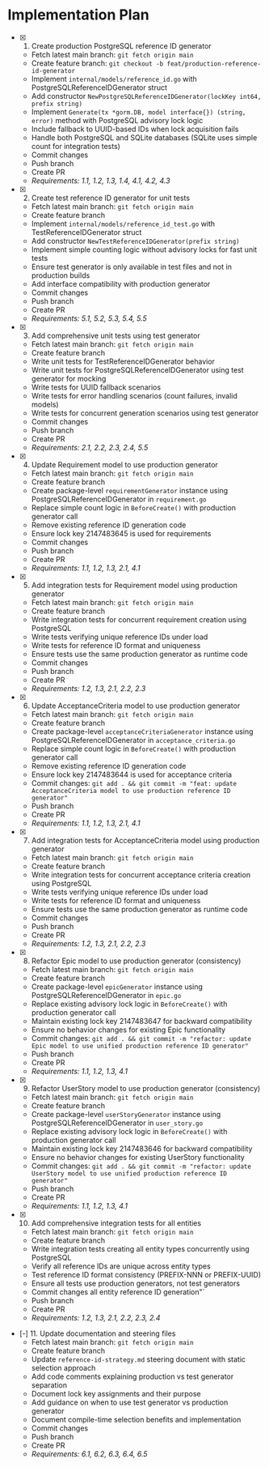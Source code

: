# Implementation Plan

- [x] 1. Create production PostgreSQL reference ID generator
  - Fetch latest main branch: `git fetch origin main`
  - Create feature branch: `git checkout -b feat/production-reference-id-generator`
  - Implement `internal/models/reference_id.go` with PostgreSQLReferenceIDGenerator struct
  - Add constructor `NewPostgreSQLReferenceIDGenerator(lockKey int64, prefix string)`
  - Implement `Generate(tx *gorm.DB, model interface{}) (string, error)` method with PostgreSQL advisory lock logic
  - Include fallback to UUID-based IDs when lock acquisition fails
  - Handle both PostgreSQL and SQLite databases (SQLite uses simple count for integration tests)
  - Commit changes
  - Push branch
  - Create PR
  - _Requirements: 1.1, 1.2, 1.3, 1.4, 4.1, 4.2, 4.3_

- [x] 2. Create test reference ID generator for unit tests
  - Fetch latest main branch: `git fetch origin main`
  - Create feature branch
  - Implement `internal/models/reference_id_test.go` with TestReferenceIDGenerator struct
  - Add constructor `NewTestReferenceIDGenerator(prefix string)` 
  - Implement simple counting logic without advisory locks for fast unit tests
  - Ensure test generator is only available in test files and not in production builds
  - Add interface compatibility with production generator
  - Commit changes
  - Push branch
  - Create PR
  - _Requirements: 5.1, 5.2, 5.3, 5.4, 5.5_

- [x] 3. Add comprehensive unit tests using test generator
  - Fetch latest main branch: `git fetch origin main`
  - Create feature branch
  - Write unit tests for TestReferenceIDGenerator behavior
  - Write unit tests for PostgreSQLReferenceIDGenerator using test generator for mocking
  - Write tests for UUID fallback scenarios
  - Write tests for error handling scenarios (count failures, invalid models)
  - Write tests for concurrent generation scenarios using test generator
  - Commit changes
  - Push branch
  - Create PR
  - _Requirements: 2.1, 2.2, 2.3, 2.4, 5.5_

- [x] 4. Update Requirement model to use production generator
  - Fetch latest main branch: `git fetch origin main`
  - Create feature branch
  - Create package-level `requirementGenerator` instance using PostgreSQLReferenceIDGenerator in `requirement.go`
  - Replace simple count logic in `BeforeCreate()` with production generator call
  - Remove existing reference ID generation code
  - Ensure lock key 2147483645 is used for requirements
  - Commit changes
  - Push branch
  - Create PR
  - _Requirements: 1.1, 1.2, 1.3, 2.1, 4.1_

- [x] 5. Add integration tests for Requirement model using production generator
  - Fetch latest main branch: `git fetch origin main`
  - Create feature branch
  - Write integration tests for concurrent requirement creation using PostgreSQL
  - Write tests verifying unique reference IDs under load
  - Write tests for reference ID format and uniqueness
  - Ensure tests use the same production generator as runtime code
  - Commit changes
  - Push branch
  - Create PR
  - _Requirements: 1.2, 1.3, 2.1, 2.2, 2.3_

- [x] 6. Update AcceptanceCriteria model to use production generator
  - Fetch latest main branch: `git fetch origin main`
  - Create feature branch
  - Create package-level `acceptanceCriteriaGenerator` instance using PostgreSQLReferenceIDGenerator in `acceptance_criteria.go`
  - Replace simple count logic in `BeforeCreate()` with production generator call
  - Remove existing reference ID generation code
  - Ensure lock key 2147483644 is used for acceptance criteria
  - Commit changes: `git add . && git commit -m "feat: update AcceptanceCriteria model to use production reference ID generator"`
  - Push branch
  - Create PR
  - _Requirements: 1.1, 1.2, 1.3, 2.1, 4.1_

- [x] 7. Add integration tests for AcceptanceCriteria model using production generator
  - Fetch latest main branch: `git fetch origin main`
  - Create feature branch
  - Write integration tests for concurrent acceptance criteria creation using PostgreSQL
  - Write tests verifying unique reference IDs under load
  - Write tests for reference ID format and uniqueness
  - Ensure tests use the same production generator as runtime code
  - Commit changes
  - Push branch
  - Create PR
  - _Requirements: 1.2, 1.3, 2.1, 2.2, 2.3_

- [x] 8. Refactor Epic model to use production generator (consistency)
  - Fetch latest main branch: `git fetch origin main`
  - Create feature branch
  - Create package-level `epicGenerator` instance using PostgreSQLReferenceIDGenerator in `epic.go`
  - Replace existing advisory lock logic in `BeforeCreate()` with production generator call
  - Maintain existing lock key 2147483647 for backward compatibility
  - Ensure no behavior changes for existing Epic functionality
  - Commit changes: `git add . && git commit -m "refactor: update Epic model to use unified production reference ID generator"`
  - Push branch
  - Create PR
  - _Requirements: 1.1, 1.2, 1.3, 4.1_

- [x] 9. Refactor UserStory model to use production generator (consistency)
  - Fetch latest main branch: `git fetch origin main`
  - Create feature branch
  - Create package-level `userStoryGenerator` instance using PostgreSQLReferenceIDGenerator in `user_story.go`
  - Replace existing advisory lock logic in `BeforeCreate()` with production generator call
  - Maintain existing lock key 2147483646 for backward compatibility
  - Ensure no behavior changes for existing UserStory functionality
  - Commit changes: `git add . && git commit -m "refactor: update UserStory model to use unified production reference ID generator"`
  - Push branch
  - Create PR
  - _Requirements: 1.1, 1.2, 1.3, 4.1_

- [x] 10. Add comprehensive integration tests for all entities
  - Fetch latest main branch: `git fetch origin main`
  - Create feature branch
  - Write integration tests creating all entity types concurrently using PostgreSQL
  - Verify all reference IDs are unique across entity types
  - Test reference ID format consistency (PREFIX-NNN or PREFIX-UUID)
  - Ensure all tests use production generators, not test generators
  - Commit changes
  all entity reference ID generation"`
  - Push branch
  - Create PR
  - _Requirements: 1.2, 1.3, 2.1, 2.2, 2.3, 2.4_

- [-] 11. Update documentation and steering files
  - Fetch latest main branch: `git fetch origin main`
  - Create feature branch
  - Update `reference-id-strategy.md` steering document with static selection approach
  - Add code comments explaining production vs test generator separation
  - Document lock key assignments and their purpose
  - Add guidance on when to use test generator vs production generator
  - Document compile-time selection benefits and implementation
  - Commit changes
  - Push branch
  - Create PR
  - _Requirements: 6.1, 6.2, 6.3, 6.4, 6.5_